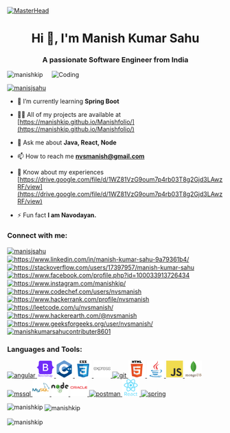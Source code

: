 [![MasterHead](https://user-images.githubusercontent.com/80781196/190216139-7697aa5a-c9a0-4bd6-80bf-3aca76a2e1c8.gif)](https://rishavchanda.io)
<h1 align="center">Hi 👋, I'm Manish Kumar Sahu</h1>
<h3 align="center">A passionate Software Engineer from India</h3>

<image align="right" alt="Coding" width="400" src="https://gifdb.com/images/high/animated-man-computer-coding-nae6mec378lsg1i3.webp">

<p align="left"> <img src="https://komarev.com/ghpvc/?username=manishkip&label=Profile%20views&color=0e75b6&style=flat" alt="manishkip" /> </p>

<p align="left"> <a href="https://twitter.com/manisjsahu" target="blank"><img src="https://img.shields.io/twitter/follow/manisjsahu?logo=twitter&style=for-the-badge" alt="manisjsahu" /></a> </p>

- 🌱 I’m currently learning **Spring Boot**

- 👨‍💻 All of my projects are available at [https://manishkip.github.io/Manishfolio/](https://manishkip.github.io/Manishfolio/)

- 💬 Ask me about **Java, React, Node**

- 📫 How to reach me **nvsmanish@gmail.com**

- 📄 Know about my experiences [https://drive.google.com/file/d/1WZ81VzG9oum7p4rb03T8g2Gjd3LAwzRF/view](https://drive.google.com/file/d/1WZ81VzG9oum7p4rb03T8g2Gjd3LAwzRF/view)

- ⚡ Fun fact **I am Navodayan.**

<h3 align="left">Connect with me:</h3>
<p align="left">
<a href="https://twitter.com/manisjsahu" target="blank"><img align="center" src="https://raw.githubusercontent.com/rahuldkjain/github-profile-readme-generator/master/src/images/icons/Social/twitter.svg" alt="manisjsahu" height="30" width="40" /></a>
<a href="https://www.linkedin.com/in/manish-kumar-sahu-9a79361b4/" target="blank"><img align="center" src="https://raw.githubusercontent.com/rahuldkjain/github-profile-readme-generator/master/src/images/icons/Social/linked-in-alt.svg" alt="https://www.linkedin.com/in/manish-kumar-sahu-9a79361b4/" height="30" width="40" /></a>
<a href="https://stackoverflow.com/users/17397957/manish-kumar-sahu" target="blank"><img align="center" src="https://raw.githubusercontent.com/rahuldkjain/github-profile-readme-generator/master/src/images/icons/Social/stack-overflow.svg" alt="https://stackoverflow.com/users/17397957/manish-kumar-sahu" height="30" width="40" /></a>
<a href="https://www.facebook.com/profile.php?id=100033913726434" target="blank"><img align="center" src="https://raw.githubusercontent.com/rahuldkjain/github-profile-readme-generator/master/src/images/icons/Social/facebook.svg" alt="https://www.facebook.com/profile.php?id=100033913726434" height="30" width="40" /></a>
<a href="https://instagram.com/https://www.instagram.com/manishkip/" target="blank"><img align="center" src="https://raw.githubusercontent.com/rahuldkjain/github-profile-readme-generator/master/src/images/icons/Social/instagram.svg" alt="https://www.instagram.com/manishkip/" height="30" width="40" /></a>
<a href="https://www.codechef.com/users/nvsmanish" target="blank"><img align="center" src="https://cdn.jsdelivr.net/npm/simple-icons@3.1.0/icons/codechef.svg" alt="https://www.codechef.com/users/nvsmanish" height="30" width="40" /></a>
<a href="https://www.hackerrank.com/profile/nvsmanish" target="blank"><img align="center" src="https://raw.githubusercontent.com/rahuldkjain/github-profile-readme-generator/master/src/images/icons/Social/hackerrank.svg" alt="https://www.hackerrank.com/profile/nvsmanish" height="30" width="40" /></a>
<a href="/https://leetcode.com/u/nvsmanish/" target="blank"><img align="center" src="https://raw.githubusercontent.com/rahuldkjain/github-profile-readme-generator/master/src/images/icons/Social/leet-code.svg" alt="https://leetcode.com/u/nvsmanish/" height="30" width="40" /></a>
<a href="https://www.hackerearth.com/@nvsmanish" target="blank"><img align="center" src="https://raw.githubusercontent.com/rahuldkjain/github-profile-readme-generator/master/src/images/icons/Social/hackerearth.svg" alt="https://www.hackerearth.com/@nvsmanish" height="30" width="40" /></a>
<a href="https://www.geeksforgeeks.org/user/nvsmanish/" target="blank"><img align="center" src="https://raw.githubusercontent.com/rahuldkjain/github-profile-readme-generator/master/src/images/icons/Social/geeks-for-geeks.svg" alt="https://www.geeksforgeeks.org/user/nvsmanish/" height="30" width="40" /></a>
<a href="https://discord.gg/manishkumarsahucontributer8601" target="blank"><img align="center" src="https://raw.githubusercontent.com/rahuldkjain/github-profile-readme-generator/master/src/images/icons/Social/discord.svg" alt="manishkumarsahucontributer8601" height="30" width="40" /></a>
</p>

<h3 align="left">Languages and Tools:</h3>
<p align="left"> <a href="https://angular.io" target="_blank" rel="noreferrer"> <img src="https://angular.io/assets/images/logos/angular/angular.svg" alt="angular" width="40" height="40"/> </a> <a href="https://getbootstrap.com" target="_blank" rel="noreferrer"> <img src="https://raw.githubusercontent.com/devicons/devicon/master/icons/bootstrap/bootstrap-plain-wordmark.svg" alt="bootstrap" width="40" height="40"/> </a> <a href="https://www.w3schools.com/cpp/" target="_blank" rel="noreferrer"> <img src="https://raw.githubusercontent.com/devicons/devicon/master/icons/cplusplus/cplusplus-original.svg" alt="cplusplus" width="40" height="40"/> </a> <a href="https://www.w3schools.com/css/" target="_blank" rel="noreferrer"> <img src="https://raw.githubusercontent.com/devicons/devicon/master/icons/css3/css3-original-wordmark.svg" alt="css3" width="40" height="40"/> </a> <a href="https://expressjs.com" target="_blank" rel="noreferrer"> <img src="https://raw.githubusercontent.com/devicons/devicon/master/icons/express/express-original-wordmark.svg" alt="express" width="40" height="40"/> </a> <a href="https://git-scm.com/" target="_blank" rel="noreferrer"> <img src="https://www.vectorlogo.zone/logos/git-scm/git-scm-icon.svg" alt="git" width="40" height="40"/> </a> <a href="https://www.w3.org/html/" target="_blank" rel="noreferrer"> <img src="https://raw.githubusercontent.com/devicons/devicon/master/icons/html5/html5-original-wordmark.svg" alt="html5" width="40" height="40"/> </a> <a href="https://www.java.com" target="_blank" rel="noreferrer"> <img src="https://raw.githubusercontent.com/devicons/devicon/master/icons/java/java-original.svg" alt="java" width="40" height="40"/> </a> <a href="https://developer.mozilla.org/en-US/docs/Web/JavaScript" target="_blank" rel="noreferrer"> <img src="https://raw.githubusercontent.com/devicons/devicon/master/icons/javascript/javascript-original.svg" alt="javascript" width="40" height="40"/> </a> <a href="https://www.mongodb.com/" target="_blank" rel="noreferrer"> <img src="https://raw.githubusercontent.com/devicons/devicon/master/icons/mongodb/mongodb-original-wordmark.svg" alt="mongodb" width="40" height="40"/> </a> <a href="https://www.microsoft.com/en-us/sql-server" target="_blank" rel="noreferrer"> <img src="https://www.svgrepo.com/show/303229/microsoft-sql-server-logo.svg" alt="mssql" width="40" height="40"/> </a> <a href="https://www.mysql.com/" target="_blank" rel="noreferrer"> <img src="https://raw.githubusercontent.com/devicons/devicon/master/icons/mysql/mysql-original-wordmark.svg" alt="mysql" width="40" height="40"/> </a> <a href="https://nodejs.org" target="_blank" rel="noreferrer"> <img src="https://raw.githubusercontent.com/devicons/devicon/master/icons/nodejs/nodejs-original-wordmark.svg" alt="nodejs" width="40" height="40"/> </a> <a href="https://www.oracle.com/" target="_blank" rel="noreferrer"> <img src="https://raw.githubusercontent.com/devicons/devicon/master/icons/oracle/oracle-original.svg" alt="oracle" width="40" height="40"/> </a> <a href="https://postman.com" target="_blank" rel="noreferrer"> <img src="https://www.vectorlogo.zone/logos/getpostman/getpostman-icon.svg" alt="postman" width="40" height="40"/> </a> <a href="https://reactjs.org/" target="_blank" rel="noreferrer"> <img src="https://raw.githubusercontent.com/devicons/devicon/master/icons/react/react-original-wordmark.svg" alt="react" width="40" height="40"/> </a> <a href="https://spring.io/" target="_blank" rel="noreferrer"> <img src="https://www.vectorlogo.zone/logos/springio/springio-icon.svg" alt="spring" width="40" height="40"/> </a> </p>

<p><img align="left" src="https://github-readme-stats.vercel.app/api/top-langs?username=manishkip&show_icons=true&locale=en&layout=compact" alt="manishkip" /></p>

<p>&nbsp;<img align="center" src="https://github-readme-stats.vercel.app/api?username=manishkip&show_icons=true&locale=en" alt="manishkip" /></p>

<p><img align="center" src="https://github-readme-streak-stats.herokuapp.com/?user=manishkip&" alt="manishkip" /></p>
